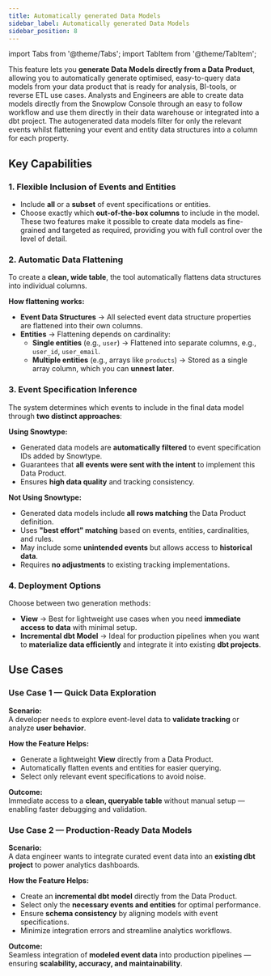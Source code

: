 ```yaml
---
title: Automatically generated Data Models
sidebar_label: Automatically generated Data Models
sidebar_position: 8
---
```

import Tabs from '@theme/Tabs';
import TabItem from '@theme/TabItem';

This feature lets you **generate Data Models directly from a Data Product**, allowing you to automatically generate optimised, easy-to-query data models from your data product that is ready for analysis, BI-tools, or reverse ETL use cases. Analysts and Engineers are able to create data models directly from the Snowplow Console through an easy to follow workflow and use them directly in their data warehouse or integrated into a dbt project. The autogenerated data models filter for only the relevant events whilst flattening your event and entity data structures into a column for each property.

## Key Capabilities

### 1. Flexible Inclusion of Events and Entities
- Include **all** or a **subset** of event specifications or entities.
- Choose exactly which **out-of-the-box columns** to include in the model.
These two features make it possible to create data models as fine-grained and targeted as required, providing you with full control over the level of detail.

### 2. Automatic Data Flattening
To create a **clean, wide table**, the tool automatically flattens data structures into individual columns.

**How flattening works:**
- **Event Data Structures** → All selected event data structure properties are flattened into their own columns.
- **Entities** → Flattening depends on cardinality:
  - **Single entities** (e.g., `user`) → Flattened into separate columns, e.g., `user_id`, `user_email`.
  - **Multiple entities** (e.g., arrays like `products`) → Stored as a single array column, which you can **unnest later**.

### 3. Event Specification Inference
The system determines which events to include in the final data model through **two distinct approaches**:

**Using Snowtype:**
- Generated data models are **automatically filtered** to event specification IDs added by Snowtype.
- Guarantees that **all events were sent with the intent** to implement this Data Product.
- Ensures **high data quality** and tracking consistency.

**Not Using Snowtype:**
- Generated data models include **all rows matching** the Data Product definition.
- Uses **"best effort" matching** based on events, entities, cardinalities, and rules.
- May include some **unintended events** but allows access to **historical data**.
- Requires **no adjustments** to existing tracking implementations.

### 4. Deployment Options
Choose between two generation methods:

- **View** → Best for lightweight use cases when you need **immediate access to data** with minimal setup.
- **Incremental dbt Model** → Ideal for production pipelines when you want to **materialize data efficiently** and integrate it into existing **dbt projects**.

## Use Cases

### **Use Case 1 — Quick Data Exploration**
**Scenario:**  
A developer needs to explore event-level data to **validate tracking** or analyze **user behavior**.

**How the Feature Helps:**
- Generate a lightweight **View** directly from a Data Product.
- Automatically flatten events and entities for easier querying.
- Select only relevant event specifications to avoid noise.

**Outcome:**  
Immediate access to a **clean, queryable table** without manual setup — enabling faster debugging and validation.

### **Use Case 2 — Production-Ready Data Models**
**Scenario:**  
A data engineer wants to integrate curated event data into an **existing dbt project** to power analytics dashboards.

**How the Feature Helps:**
- Create an **incremental dbt model** directly from the Data Product.
- Select only the **necessary events and entities** for optimal performance.
- Ensure **schema consistency** by aligning models with event specifications.
- Minimize integration errors and streamline analytics workflows.

**Outcome:**  
Seamless integration of **modeled event data** into production pipelines — ensuring **scalability, accuracy, and maintainability**.